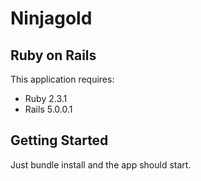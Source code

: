 Ninjagold
================


Ruby on Rails
-------------

This application requires:

- Ruby 2.3.1
- Rails 5.0.0.1



Getting Started
---------------

Just bundle install and the app should start.



